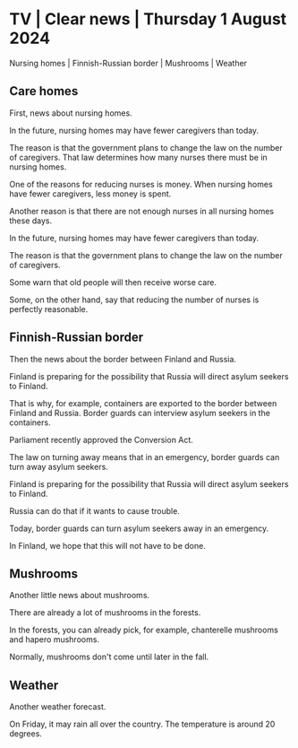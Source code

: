 # TV \| Clear news \| Thursday 1 August 2024

Nursing homes \| Finnish-Russian border \| Mushrooms \| Weather

## Care homes

First, news about nursing homes.

In the future, nursing homes may have fewer caregivers than today.

The reason is that the government plans to change the law on the number of caregivers. That law determines how many nurses there must be in nursing homes.

One of the reasons for reducing nurses is money. When nursing homes have fewer caregivers, less money is spent.

Another reason is that there are not enough nurses in all nursing homes these days.

In the future, nursing homes may have fewer caregivers than today.

The reason is that the government plans to change the law on the number of caregivers.

Some warn that old people will then receive worse care.

Some, on the other hand, say that reducing the number of nurses is perfectly reasonable.

## Finnish-Russian border

Then the news about the border between Finland and Russia.

Finland is preparing for the possibility that Russia will direct asylum seekers to Finland.

That is why, for example, containers are exported to the border between Finland and Russia. Border guards can interview asylum seekers in the containers.

Parliament recently approved the Conversion Act.

The law on turning away means that in an emergency, border guards can turn away asylum seekers.

Finland is preparing for the possibility that Russia will direct asylum seekers to Finland.

Russia can do that if it wants to cause trouble.

Today, border guards can turn asylum seekers away in an emergency.

In Finland, we hope that this will not have to be done.

## Mushrooms

Another little news about mushrooms.

There are already a lot of mushrooms in the forests.

In the forests, you can already pick, for example, chanterelle mushrooms and hapero mushrooms.

Normally, mushrooms don't come until later in the fall.

## Weather

Another weather forecast.

On Friday, it may rain all over the country. The temperature is around 20 degrees.

